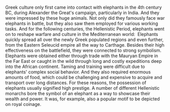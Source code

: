 Greek culture only first came into contact with elephants in the 4th century BC, during Alexander the Great's campaign, particularly in India. And they were impressed by these huge animals. Not only did they famously face war elephants in battle, but they also saw them employed for various working tasks.
And for the following centuries, the Hellenistic Period, elephants went on to reshape warfare and culture in the Mediterranean world: 
Elephants quickly spread all over the newly Greek populated regions and even further, from the Eastern Seleucid empire all the way to Carthage. Besides their high effectiveness on the battlefield, they were connected to strong symbolism.
Elephants were obtained either through trade with the Mauryan Empire in the Far East or caught in the wild through long and costly expeditions deep into the African continent.
Taming and training were difficult due to elephants' complex social behavior. And they also required enormous amounts of food, which could be challenging and expensive to acquire and transport over long distances. 
For these reasons, the possession of elephants usually signified high prestige. A number of different Hellenistic monarchs bore the symbol of an elephant as a way to showcase their wealth and power.  It was, for example, also a popular motif to be depicted on royal coinage.
